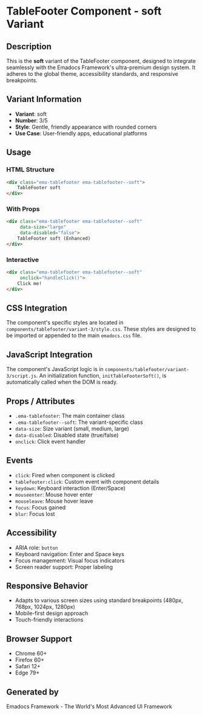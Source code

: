 # TableFooter Component - soft Variant

## Description
This is the **soft** variant of the TableFooter component, designed to integrate seamlessly with the Emadocs Framework's ultra-premium design system. It adheres to the global theme, accessibility standards, and responsive breakpoints.

## Variant Information
- **Variant**: soft
- **Number**: 3/5
- **Style**: Gentle, friendly appearance with rounded corners
- **Use Case**: User-friendly apps, educational platforms

## Usage

### HTML Structure
```html
<div class="ema-tablefooter ema-tablefooter--soft">
    TableFooter soft
</div>
```

### With Props
```html
<div class="ema-tablefooter ema-tablefooter--soft" 
     data-size="large" 
     data-disabled="false">
    TableFooter soft (Enhanced)
</div>
```

### Interactive
```html
<div class="ema-tablefooter ema-tablefooter--soft" 
     onclick="handleClick()">
    Click me!
</div>
```

## CSS Integration
The component's specific styles are located in `components/tablefooter/variant-3/style.css`. These styles are designed to be imported or appended to the main `emadocs.css` file.

## JavaScript Integration
The component's JavaScript logic is in `components/tablefooter/variant-3/script.js`. An initialization function, `initTableFooterSoft()`, is automatically called when the DOM is ready.

## Props / Attributes
- `.ema-tablefooter`: The main container class
- `.ema-tablefooter--soft`: The variant-specific class
- `data-size`: Size variant (small, medium, large)
- `data-disabled`: Disabled state (true/false)
- `onclick`: Click event handler

## Events
- `click`: Fired when component is clicked
- `tablefooter:click`: Custom event with component details
- `keydown`: Keyboard interaction (Enter/Space)
- `mouseenter`: Mouse hover enter
- `mouseleave`: Mouse hover leave
- `focus`: Focus gained
- `blur`: Focus lost

## Accessibility
- ARIA role: `button`
- Keyboard navigation: Enter and Space keys
- Focus management: Visual focus indicators
- Screen reader support: Proper labeling

## Responsive Behavior
- Adapts to various screen sizes using standard breakpoints (480px, 768px, 1024px, 1280px)
- Mobile-first design approach
- Touch-friendly interactions

## Browser Support
- Chrome 60+
- Firefox 60+
- Safari 12+
- Edge 79+

## Generated by
Emadocs Framework - The World's Most Advanced UI Framework
